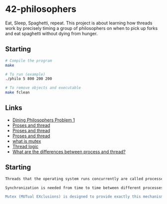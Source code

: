 # 42-philosophers
Eat, Sleep, Spaghetti, repeat. This project is about learning how threads work by precisely timing a group of philosophers on when to pick up forks and eat spaghetti without dying from hunger.


## Starting ##

```bash
# Compile the program
make

# To run (example)
./philo 5 800 200 200

# To remove objects and executable
make fclean
```

## Links ##
- [Dining Philosophers Problem 1](https://www.youtube.com/watch?v=NbwbQQB7xNQ)
- [Proses and thread](https://www.youtube.com/watch?v=R_EgvEOhV9U)
- [Proses and thread](https://www.youtube.com/watch?v=KBLfAuen-eA)
- [Proses and thread](https://www.youtube.com/watch?v=pIp4OXhnB0U)
- [what is mutex](https://medium.com/@gokhansengun/semaphore-mutex-ve-spinlock-nedir-ve-ne-i%C5%9Fe-yarar-ba552a17c03#:~:text=Mutex'ler%20uygulaman%C4%B1n%20yaz%C4%B1ld%C4%B1%C4%9F%C4%B1%20dil,b%C3%B6lgesi%20Critical%20Section%20olarak%20adland%C4%B1r%C4%B1l%C4%B1r.)
- [Thread logic](https://www.cs.cmu.edu/afs/cs/academic/class/15492-f07/www/pthreads.html)
- [What are the differences between process and thread? ](https://www.geeksforgeeks.org/multithreading-c-2/)

## Starting ##
```bash
Threads that the operating system runs concurrently are called processes. Processes can also have threads running concurrently within themselves, and they are also called Threads.

Synchronization is needed from time to time between different processes or between Threads in the same process because these Threads want to access a shared resource provided by the operating system or maintained within the process itself to perform their tasks. As an example, let's take the case where Threads wants to write logs to a log file or screen. If two Threads try to write to the log file at the same time, the logs written to the file will be mixed up and become unreadable. Here a mechanism is needed to queue Threads to write to the log file.

Mutex (MUTual EXclusions) is designed to provide exactly this mechanism. Mutexs are simple data structures provided by the language in which the application is written and the Runtime. For each resource shared by different Threads, a Mutex is created to regulate access to the resource. The code region in which the shared resource is accessed is called the Critical Section. Thread with resource tries to take ownership of Mutex (Acquire). If the mutex is not currently held by another Thread, it takes the Thread Mutex, enters the Critical Section and uses the relevant resource. In the other case, that is, if the Mutex is currently being used by another Thread, the second Thread is put on hold by the processor. When the Thread holding the Mutex finishes the Critical Segment and leaves the Mutex, the Thread awaiting the release of the Mutex awakens and takes ownership of the Mutex and gains access to the shared resource by entering the Critical Segment.

```
